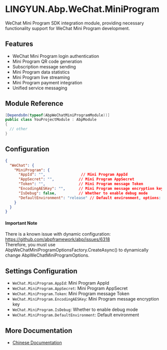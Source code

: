 # LINGYUN.Abp.WeChat.MiniProgram

WeChat Mini Program SDK integration module, providing necessary functionality support for WeChat Mini Program development.

## Features

* WeChat Mini Program login authentication
* Mini Program QR code generation
* Subscription message sending
* Mini Program data statistics
* Mini Program live streaming
* Mini Program payment integration
* Unified service messaging

## Module Reference

```csharp
[DependsOn(typeof(AbpWeChatMiniProgramModule))]
public class YouProjectModule : AbpModule
{
  // other
}
```

## Configuration

```json
{
  "WeChat": {
    "MiniProgram": {
      "AppId": "",                // Mini Program AppId
      "AppSecret": "",           // Mini Program AppSecret
      "Token": "",               // Mini Program message Token
      "EncodingAESKey": "",      // Mini Program message encryption key
      "IsDebug": false,          // Whether to enable debug mode
      "DefaultEnvironment": "release" // Default environment, options: develop/trial/release
    }
  }
}
```

#### Important Note

There is a known issue with dynamic configuration: https://github.com/abpframework/abp/issues/6318  
Therefore, you must use AbpWeChatMiniProgramOptionsFactory.CreateAsync() to dynamically change AbpWeChatMiniProgramOptions.

## Settings Configuration

* `WeChat.MiniProgram.AppId`: Mini Program AppId
* `WeChat.MiniProgram.AppSecret`: Mini Program AppSecret
* `WeChat.MiniProgram.Token`: Mini Program message Token
* `WeChat.MiniProgram.EncodingAESKey`: Mini Program message encryption key
* `WeChat.MiniProgram.IsDebug`: Whether to enable debug mode
* `WeChat.MiniProgram.DefaultEnvironment`: Default environment

## More Documentation

* [Chinese Documentation](README.md)
